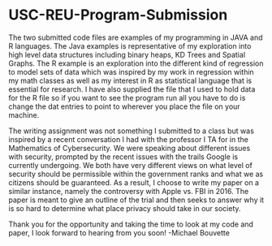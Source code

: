 # USC-REU-Program-Submission

The two submitted code files are examples of my programming in JAVA and R languages. The Java examples is representative of my exploration into high level data structures including binary heaps, KD Trees and Spatial Graphs. The R example is an exploration into the different kind of regression to model sets of data which was inspired by my work in regression within my math classes as well as my interest in R as statistical language that is essential for research. I have also supplied the file that I used to hold data for the R file so if you want to see the program run all you have to do is change the dat entries to point to wherever you place the file on your machine.

The writing assignment was not something I submitted to a class but was inspired by a recent conversation I had with the professor I TA for in the Mathematics of Cybersecurity. We were speaking about different issues with security, prompted by the recent issues with the trails Google is currently undergoing. We both have very different views on what level of security should be permissible within the government ranks and what we as citizens should be guaranteed. As a result, I choose to write my paper on a similar instance, namely the controversy with Apple vs. FBI in 2016. The paper is meant to give an outline of the trial and then seeks to answer why it is so hard to determine what place privacy should take in our society.

Thank you for the opportunity and taking the time to look at my code and paper, I look forward to hearing from you soon!
-Michael Bouvette

